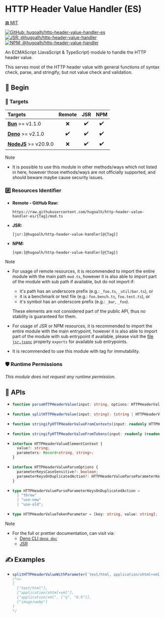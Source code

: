 # HTTP Header Value Handler (ES)

[**⚖️** MIT](./LICENSE.md)

[![GitHub: hugoalh/http-header-value-handler-es](https://img.shields.io/github/v/release/hugoalh/http-header-value-handler-es?label=hugoalh/http-header-value-handler-es&labelColor=181717&logo=github&logoColor=ffffff&sort=semver&style=flat "GitHub: hugoalh/http-header-value-handler-es")](https://github.com/hugoalh/http-header-value-handler-es)
[![JSR: @hugoalh/http-header-value-handler](https://img.shields.io/jsr/v/@hugoalh/http-header-value-handler?label=@hugoalh/http-header-value-handler&labelColor=F7DF1E&logo=jsr&logoColor=000000&style=flat "JSR: @hugoalh/http-header-value-handler")](https://jsr.io/@hugoalh/http-header-value-handler)
[![NPM: @hugoalh/http-header-value-handler](https://img.shields.io/npm/v/@hugoalh/http-header-value-handler?label=@hugoalh/http-header-value-handler&labelColor=CB3837&logo=npm&logoColor=ffffff&style=flat "NPM: @hugoalh/http-header-value-handler")](https://www.npmjs.com/package/@hugoalh/http-header-value-handler)

An ECMAScript (JavaScript & TypeScript) module to handle the HTTP header value.

This serves most of the HTTP header value with general functions of syntax check, parse, and stringify; but not value check and validation.

## 🔰 Begin

### 🎯 Targets

| **Targets** | **Remote** | **JSR** | **NPM** |
|:--|:-:|:-:|:-:|
| **[Bun](https://bun.sh/)** >= v1.1.0 | ❌ | ✔️ | ✔️ |
| **[Deno](https://deno.land/)** >= v2.1.0 | ✔️ | ✔️ | ✔️ |
| **[NodeJS](https://nodejs.org/)** >= v20.9.0 | ❌ | ✔️ | ✔️ |

> [!NOTE]
> - It is possible to use this module in other methods/ways which not listed in here, however those methods/ways are not officially supported, and should beware maybe cause security issues.

### #️⃣ Resources Identifier

- **Remote - GitHub Raw:**
  ```
  https://raw.githubusercontent.com/hugoalh/http-header-value-handler-es/{Tag}/mod.ts
  ```
- **JSR:**
  ```
  [jsr:]@hugoalh/http-header-value-handler[@{Tag}]
  ```
- **NPM:**
  ```
  [npm:]@hugoalh/http-header-value-handler[@{Tag}]
  ```

> [!NOTE]
> - For usage of remote resources, it is recommended to import the entire module with the main path `mod.ts`, however it is also able to import part of the module with sub path if available, but do not import if:
>
>   - it's path has an underscore prefix (e.g.: `_foo.ts`, `_util/bar.ts`), or
>   - it is a benchmark or test file (e.g.: `foo.bench.ts`, `foo.test.ts`), or
>   - it's symbol has an underscore prefix (e.g.: `_bar`, `_foo`).
>
>   These elements are not considered part of the public API, thus no stability is guaranteed for them.
> - For usage of JSR or NPM resources, it is recommended to import the entire module with the main entrypoint, however it is also able to import part of the module with sub entrypoint if available, please visit the [file `jsr.jsonc`](./jsr.jsonc) property `exports` for available sub entrypoints.
> - It is recommended to use this module with tag for immutability.

### 🛡️ Runtime Permissions

*This module does not request any runtime permission.*

## 🧩 APIs

- ```ts
  function parseHTTPHeaderValue(input: string, options: HTTPHeaderValueParseOptions = {}): HTTPHeaderValueElementContext[];
  ```
- ```ts
  function splitHTTPHeaderValue(input: string): (string | HTTPHeaderValueTokenParameter)[][];
  ```
- ```ts
  function stringifyHTTPHeaderValueFromContexts(input: readonly HTTPHeaderValueElementContext[]): string;
  ```
- ```ts
  function stringifyHTTPHeaderValueFromTokens(input: readonly (readonly (string | HTTPHeaderValueTokenParameter)[])[]): string;
  ```
- ```ts
  interface HTTPHeaderValueElementContext {
    value?: string;
    parameters: Record<string, string>;
  }
  ```
- ```ts
  interface HTTPHeaderValueParseOptions {
    parameterKeysCaseSensitive?: boolean;
    parameterKeysOnDuplicatedAction?: HTTPHeaderValueParseParameterKeysOnDuplicatedAction;
  }
  ```
- ```ts
  type HTTPHeaderValueParseParameterKeysOnDuplicatedAction =
    | "throw"
    | "use-new"
    | "use-old";
  ```
- ```ts
  type HTTPHeaderValueTokenParameter = [key: string, value: string];
  ```

> [!NOTE]
> - For the full or prettier documentation, can visit via:
>   - [Deno CLI `deno doc`](https://docs.deno.com/runtime/reference/cli/documentation_generator/)
>   - [JSR](https://jsr.io/@hugoalh/http-header-value-handler)

## ✍️ Examples

- ```ts
  splitHTTPHeaderValueWithParameter(`text/html, application/xhtml+xml, application/xml;q=0.9, image/webp`);
  /*=>
  [
    ["text/html"],
    ["application/xhtml+xml"],
    ["application/xml", ["q", "0.9"]],
    ["image/webp"]
  ]
  */
  ```
